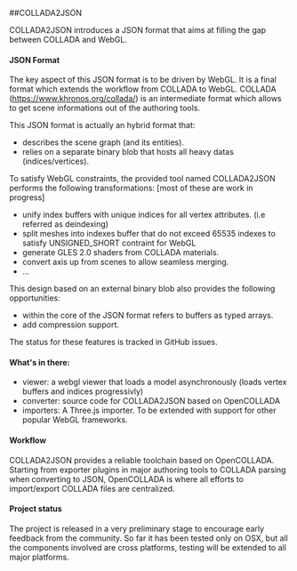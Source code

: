 ##COLLADA2JSON


COLLADA2JSON introduces a JSON format that aims at filling the gap between COLLADA and WebGL.


#### JSON Format

The key aspect of this JSON format is to be driven by WebGL.
It is a final format which extends the workflow from COLLADA to WebGL.
COLLADA (https://www.khronos.org/collada/) is an intermediate format which allows to get scene informations out of the authoring tools.

This JSON format is actually an hybrid format that:
- describes the scene graph (and its entities).
- relies on a separate binary blob that hosts all heavy datas (indices/vertices).

To satisfy WebGL constraints, the provided tool named COLLADA2JSON performs the following transformations:
[most of these are work in progress]
- unify index buffers with unique indices for all vertex attributes. (i.e referred as deindexing)
- split meshes into indexes buffer that do not exceed 65535 indexes to satisfy UNSIGNED_SHORT contraint for WebGL
- generate GLES 2.0 shaders from COLLADA materials.
- convert axis up from scenes to allow seamless merging.
- ...

This design based on an external binary blob also provides the following opportunities:
 
- within the core of the JSON format refers to buffers as typed arrays.
- add compression support.

The status for these features is tracked in GitHub issues.

#### What's in there:

- viewer: a webgl viewer that loads a model asynchronously (loads vertex buffers and indices progressivly)
- converter: source code for COLLADA2JSON based on OpenCOLLADA
- importers: A Three.js importer. To be extended with support for other popular WebGL frameworks.

#### Workflow

COLLADA2JSON provides a reliable toolchain based on OpenCOLLADA.
Starting from exporter plugins in major authoring tools to COLLADA parsing when converting to JSON, 
OpenCOLLADA is where all efforts to import/export COLLADA files are centralized.

#### Project status

The project is released in a very preliminary stage to encourage early feedback from the community.
So far it has been tested only on OSX, but all the components involved are cross platforms, testing will be extended to all major platforms.




